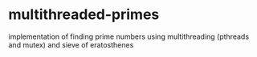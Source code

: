 # multithreaded-primes
implementation of finding prime numbers using multithreading (pthreads and mutex) and sieve of eratosthenes
